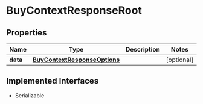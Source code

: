 

# BuyContextResponseRoot


## Properties

Name | Type | Description | Notes
------------ | ------------- | ------------- | -------------
**data** | [**BuyContextResponseOptions**](BuyContextResponseOptions.md) |  |  [optional]


## Implemented Interfaces

* Serializable



